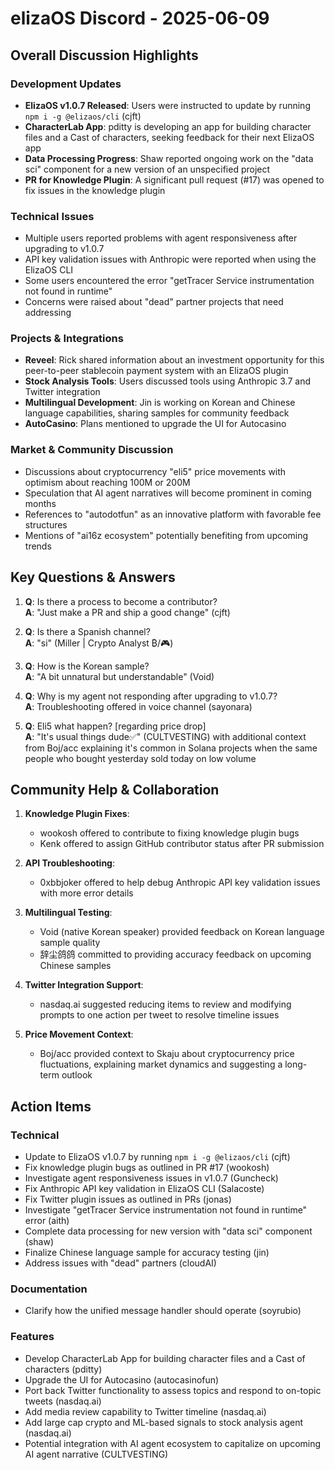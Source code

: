 # elizaOS Discord - 2025-06-09

## Overall Discussion Highlights

### Development Updates
- **ElizaOS v1.0.7 Released**: Users were instructed to update by running `npm i -g @elizaos/cli` (cjft)
- **CharacterLab App**: pditty is developing an app for building character files and a Cast of characters, seeking feedback for their next ElizaOS app
- **Data Processing Progress**: Shaw reported ongoing work on the "data sci" component for a new version of an unspecified project
- **PR for Knowledge Plugin**: A significant pull request (#17) was opened to fix issues in the knowledge plugin

### Technical Issues
- Multiple users reported problems with agent responsiveness after upgrading to v1.0.7
- API key validation issues with Anthropic were reported when using the ElizaOS CLI
- Some users encountered the error "getTracer Service instrumentation not found in runtime"
- Concerns were raised about "dead" partner projects that need addressing

### Projects & Integrations
- **Reveel**: Rick shared information about an investment opportunity for this peer-to-peer stablecoin payment system with an ElizaOS plugin
- **Stock Analysis Tools**: Users discussed tools using Anthropic 3.7 and Twitter integration
- **Multilingual Development**: Jin is working on Korean and Chinese language capabilities, sharing samples for community feedback
- **AutoCasino**: Plans mentioned to upgrade the UI for Autocasino

### Market & Community Discussion
- Discussions about cryptocurrency "eli5" price movements with optimism about reaching 100M or 200M
- Speculation that AI agent narratives will become prominent in coming months
- References to "autodotfun" as an innovative platform with favorable fee structures
- Mentions of "ai16z ecosystem" potentially benefiting from upcoming trends

## Key Questions & Answers

1. **Q**: Is there a process to become a contributor?  
   **A**: "Just make a PR and ship a good change" (cjft)

2. **Q**: Is there a Spanish channel?  
   **A**: "si" (Miller | Crypto Analyst ₿/🎮)

3. **Q**: How is the Korean sample?  
   **A**: "A bit unnatural but understandable" (Void)

4. **Q**: Why is my agent not responding after upgrading to v1.0.7?  
   **A**: Troubleshooting offered in voice channel (sayonara)

5. **Q**: Eli5 what happen? [regarding price drop]  
   **A**: "It's usual things dude✅" (CULTVESTING) with additional context from Boj/acc explaining it's common in Solana projects when the same people who bought yesterday sold today on low volume

## Community Help & Collaboration

1. **Knowledge Plugin Fixes**:
   - wookosh offered to contribute to fixing knowledge plugin bugs
   - Kenk offered to assign GitHub contributor status after PR submission

2. **API Troubleshooting**:
   - 0xbbjoker offered to help debug Anthropic API key validation issues with more error details

3. **Multilingual Testing**:
   - Void (native Korean speaker) provided feedback on Korean language sample quality
   - 辞尘鸽鸽 committed to providing accuracy feedback on upcoming Chinese samples

4. **Twitter Integration Support**:
   - nasdaq.ai suggested reducing items to review and modifying prompts to one action per tweet to resolve timeline issues

5. **Price Movement Context**:
   - Boj/acc provided context to Skaju about cryptocurrency price fluctuations, explaining market dynamics and suggesting a long-term outlook

## Action Items

### Technical
- Update to ElizaOS v1.0.7 by running `npm i -g @elizaos/cli` (cjft)
- Fix knowledge plugin bugs as outlined in PR #17 (wookosh)
- Investigate agent responsiveness issues in v1.0.7 (Guncheck)
- Fix Anthropic API key validation in ElizaOS CLI (Salacoste)
- Fix Twitter plugin issues as outlined in PRs (jonas)
- Investigate "getTracer Service instrumentation not found in runtime" error (aith)
- Complete data processing for new version with "data sci" component (shaw)
- Finalize Chinese language sample for accuracy testing (jin)
- Address issues with "dead" partners (cloudAI)

### Documentation
- Clarify how the unified message handler should operate (soyrubio)

### Features
- Develop CharacterLab App for building character files and a Cast of characters (pditty)
- Upgrade the UI for Autocasino (autocasinofun)
- Port back Twitter functionality to assess topics and respond to on-topic tweets (nasdaq.ai)
- Add media review capability to Twitter timeline (nasdaq.ai)
- Add large cap crypto and ML-based signals to stock analysis agent (nasdaq.ai)
- Potential integration with AI agent ecosystem to capitalize on upcoming AI agent narrative (CULTVESTING)